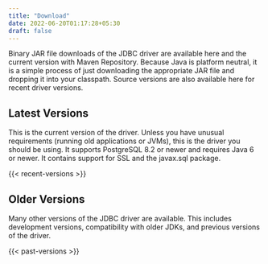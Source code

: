 ```yaml
---
title: "Download"
date: 2022-06-20T01:17:28+05:30
draft: false
---
```


Binary JAR file downloads of the JDBC driver are available here and the current version with Maven Repository. Because Java is platform neutral, it is a simple process of just downloading the appropriate JAR file and dropping it into your classpath. Source versions are also available here for recent driver versions.

## Latest Versions

This is the current version of the driver. Unless you have unusual requirements (running old applications or JVMs), this is the driver you should be using. It supports PostgreSQL 8.2 or newer and requires Java 6 or newer. It contains support for SSL and the javax.sql package.

{{< recent-versions >}}

## Older Versions

Many other versions of the JDBC driver are available. This includes development versions, compatibility with older JDKs, and previous versions of the driver.

{{< past-versions >}}
